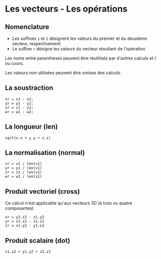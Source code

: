 # Les vecteurs - Les opérations

## Nomenclature

* Les suffixes `1` et `2` désignent les valeurs du premier et du deuxième vecteur, respectivement
* Le suffixe `r` désigne les valeurs du vecteur résultant de l'opération

Les noms entre parenthèses peuvent être réutilisés par d'autres calculs et / ou cours.

Les valeurs non utilisées peuvent être omises des calculs.

## La soustraction

    xr = x1 - x2;
    yr = y1 - y2;
    zr = z1 - z2;
    wr = w1 - w2;

## La longueur (len)

    sqrt(x.x + y.y + z.z)

## La normalisation (normal)

    xr = x1 / len(v1)
    yr = y1 / len(v1)
    zr = z1 / len(v1)
    wr = w1 / len(v1)

## Produit vectoriel (cross)

Ce calcul n'est applicable qu'aux vecteurs 3D (à trois ou quatre composantes)

    xr = y1.z2 - z1.y2
    yr = z1.x2 - x1.z2
    zr = x1.y2 - y1.x2

## Produit scalaire (dot)

    x1.x2 + y1.y2 + z1.z2
